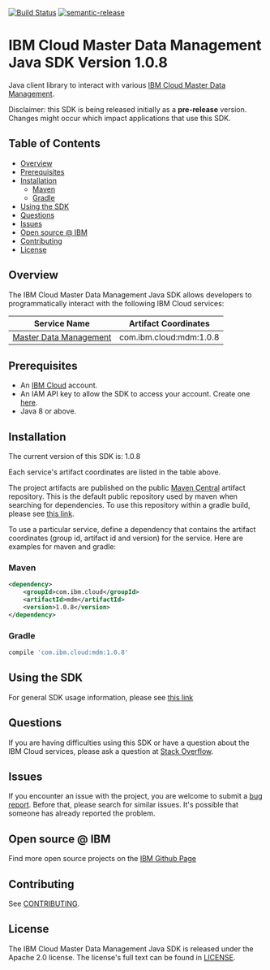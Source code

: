 [![Build Status](https://travis-ci.com/IBM/mdm-java-sdk.svg?token=eW5FVD71iyte6tTby8gr&branch=main)](https://travis-ci.com/IBM/mdm-java-sdk)
[![semantic-release](https://img.shields.io/badge/%20%20%F0%9F%93%A6%F0%9F%9A%80-semantic--release-e10079.svg)](https://github.com/semantic-release/semantic-release)

# IBM Cloud Master Data Management Java SDK Version 1.0.8
Java client library to interact with various [IBM Cloud Master Data Management](https://cloud.ibm.com/apidocs?category=mdm).

Disclaimer: this SDK is being released initially as a **pre-release** version.
Changes might occur which impact applications that use this SDK.

## Table of Contents

<!--
  The TOC below is generated using the `markdown-toc` node package.

      https://github.com/jonschlinkert/markdown-toc

  You should regenerate the TOC after making changes to this file.

      npx markdown-toc --maxdepth 4 -i README.md
  -->

<!-- toc -->

- [Overview](#overview)
- [Prerequisites](#prerequisites)
- [Installation](#installation)
  * [Maven](#maven)
  * [Gradle](#gradle)
- [Using the SDK](#using-the-sdk)
- [Questions](#questions)
- [Issues](#issues)
- [Open source @ IBM](#open-source--ibm)
- [Contributing](#contributing)
- [License](#license)

<!-- tocstop -->

## Overview

The IBM Cloud Master Data Management Java SDK allows developers to programmatically interact with the following IBM Cloud services:

Service Name | Artifact Coordinates
--- | ---
[Master Data Management](https://cloud.ibm.com/apidocs/mdm) | com.ibm.cloud:mdm:1.0.8 

## Prerequisites

[ibm-cloud-onboarding]: https://cloud.ibm.com/registration

* An [IBM Cloud][ibm-cloud-onboarding] account.
* An IAM API key to allow the SDK to access your account. Create one [here](https://cloud.ibm.com/iam/apikeys).
* Java 8 or above.

## Installation
The current version of this SDK is: 1.0.8

Each service's artifact coordinates are listed in the table above.

The project artifacts are published on the public [Maven Central](https://repo1.maven.org/maven2/)
artifact repository.  This is the default public repository used by maven when searching for dependencies.
To use this repository within a gradle build, please see
[this link](https://docs.gradle.org/current/userguide/declaring_repositories.html).

To use a particular service, define a dependency that contains the
artifact coordinates (group id, artifact id and version) for the service.
Here are examples for maven and gradle:

### Maven

```xml
<dependency>
    <groupId>com.ibm.cloud</groupId>
    <artifactId>mdm</artifactId>
    <version>1.0.8</version>
</dependency>
```

### Gradle
```gradle
compile 'com.ibm.cloud:mdm:1.0.8'
```

## Using the SDK
For general SDK usage information, please see [this link](https://github.com/IBM/ibm-cloud-sdk-common/blob/main/README.md)

## Questions

If you are having difficulties using this SDK or have a question about the IBM Cloud services,
please ask a question at
[Stack Overflow](http://stackoverflow.com/questions/ask?tags=ibm-cloud).

## Issues
If you encounter an issue with the project, you are welcome to submit a
[bug report](https://github.com/IBM/mdm-java-sdk/issues).
Before that, please search for similar issues. It's possible that someone has already reported the problem.

## Open source @ IBM
Find more open source projects on the [IBM Github Page](http://ibm.github.io/)

## Contributing
See [CONTRIBUTING](CONTRIBUTING.md).

## License

The IBM Cloud Master Data Management Java SDK is released under the Apache 2.0 license.
The license's full text can be found in [LICENSE](LICENSE).
